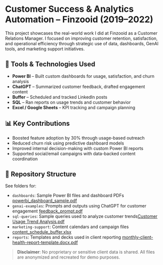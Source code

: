 # Customer Success & Analytics Automation – Finzooid (2019–2022)


This project showcases the real-world work I did at Finzooid as a Customer Relations Manager. I focused on improving customer retention, satisfaction, and operational efficiency through strategic use of data, dashboards, GenAI tools, and marketing support initiatives.

## 🧰 Tools & Technologies Used
- **Power BI** – Built custom dashboards for usage, satisfaction, and churn analysis 
- **ChatGPT** – Summarized customer feedback, drafted engagement content 
- **Buffer** – Scheduled and tracked LinkedIn posts
- **SQL** – Ran reports on usage trends and customer behavior
- **Excel / Google Sheets** – KPI tracking and campaign planning

## 📊 Key Contributions
- Boosted feature adoption by 30% through usage-based outreach
- Reduced churn risk using predictive dashboard models
- Improved internal decision-making with custom Power BI reports
- Supported social/email campaigns with data-backed content coordination

## 📂 Repository Structure
See folders for:
- `dashboards`: Sample Power BI files and dashboard PDFs [powerbi_dashboard_sample.pdf](https://github.com/user-attachments/files/21556571/powerbi_dashboard_sample.pdf)
- `genai-examples`: Prompts and outputs using ChatGPT for customer engagement [feedback_prompt.pdf](https://github.com/user-attachments/files/21556573/feedback_prompt.pdf)
- `sql-queries`: Sample queries used to analyze customer trends[Customer Usage Trend Analysis.pdf](https://github.com/user-attachments/files/21556575/Customer.Usage.Trend.Analysis.pdf)
- `marketing-support`: Content calendars and campaign files [content_schedule_buffer.xlsx](https://github.com/user-attachments/files/21556576/content_schedule_buffer.xlsx)
- `reports`: Templates and decks used in client reporting [monthly-client-health-report-template.docx.pdf](https://github.com/user-attachments/files/21556589/monthly-client-health-report-template.docx.pdf)

> **Disclaimer**: No proprietary or sensitive client data is shared. All files are anonymized and recreated for demo purposes.
